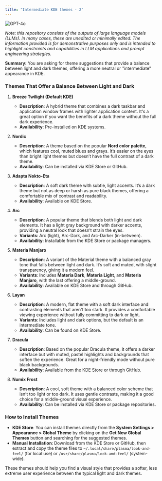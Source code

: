 ```yaml
---
title: "Intermediate KDE themes - 2"
---
```

![GPT-4o](https://img.shields.io/badge/GPT--4o-3333FF?style=for-the-badge&logo=openai&logoColor=white)



*Note: this repository consists of the outputs of large language models (LLMs). In many cases, these are unedited or minimally edited. The information provided is for demonstrative purposes only and is intended to highlight constraints and capabilities in LLM applications and prompt engineering strategies.*


**Summary:** You are asking for theme suggestions that provide a balance between light and dark themes, offering a more neutral or "intermediate" appearance in KDE.

### Themes That Offer a Balance Between Light and Dark

1. **Breeze Twilight (Default KDE)**
   - **Description**: A hybrid theme that combines a dark taskbar and application window frames with lighter application content. It's a great option if you want the benefits of a dark theme without the full dark experience.
   - **Availability**: Pre-installed on KDE systems.

2. **Nordic**
   - **Description**: A theme based on the popular **Nord color palette**, which features cool, muted blues and grays. It’s easier on the eyes than bright light themes but doesn’t have the full contrast of a dark theme.
   - **Availability**: Can be installed via KDE Store or GitHub.

3. **Adapta Nokto-Eta**
   - **Description**: A soft dark theme with subtle, light accents. It’s a dark theme but not as deep or harsh as pure black themes, offering a comfortable mix of contrast and readability.
   - **Availability**: Available on KDE Store.

4. **Arc**
   - **Description**: A popular theme that blends both light and dark elements. It has a light gray background with darker accents, providing a neutral look that doesn’t strain the eyes.
   - **Variants**: Arc (light), Arc-Dark, and Arc-Darker (in-between).
   - **Availability**: Installable from the KDE Store or package managers.

5. **Materia Manjaro**
   - **Description**: A variant of the Material theme with a balanced gray tone that falls between light and dark. It’s soft and muted, with slight transparency, giving it a modern feel.
   - **Variants**: Includes **Materia Dark**, **Materia Light**, and **Materia Manjaro**, with the last offering a middle-ground.
   - **Availability**: Available on KDE Store and through GitHub.

6. **Layan**
   - **Description**: A modern, flat theme with a soft dark interface and contrasting elements that aren't too stark. It provides a comfortable viewing experience without fully committing to dark or light.
   - **Variants**: Includes light and dark options, but the default is an intermediate tone.
   - **Availability**: Can be found on KDE Store.

7. **Dracula**
   - **Description**: Based on the popular Dracula theme, it offers a darker interface but with muted, pastel highlights and backgrounds that soften the experience. Great for a night-friendly mode without pure black backgrounds.
   - **Availability**: Available from the KDE Store or through GitHub.

8. **Numix Frost**
   - **Description**: A cool, soft theme with a balanced color scheme that isn’t too light or too dark. It uses gentle contrasts, making it a good choice for a middle-ground visual experience.
   - **Availability**: Can be installed via KDE Store or package repositories.

### How to Install Themes
- **KDE Store**: You can install themes directly from the **System Settings > Appearance > Global Theme** by clicking on the **Get New Global Themes** button and searching for the suggested themes.
- **Manual Installation**: Download from the KDE Store or GitHub, then extract and copy the theme files to `~/.local/share/plasma/look-and-feel/` (for local use) or `/usr/share/plasma/look-and-feel/` (system-wide).

These themes should help you find a visual style that provides a softer, less extreme user experience between the typical light and dark themes.